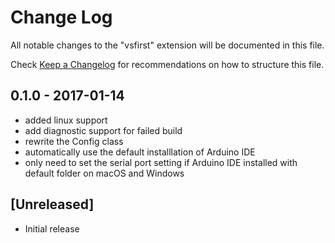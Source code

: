 # Change Log
All notable changes to the "vsfirst" extension will be documented in this file.

Check [Keep a Changelog](http://keepachangelog.com/) for recommendations on how to structure this file.

## 0.1.0 - 2017-01-14
- added linux support
- add diagnostic support for failed build
- rewrite the Config class
- automatically use the default installlation of Arduino IDE
- only need to set the serial port setting if Arduino IDE installed with default folder on macOS and Windows

## [Unreleased]
- Initial release